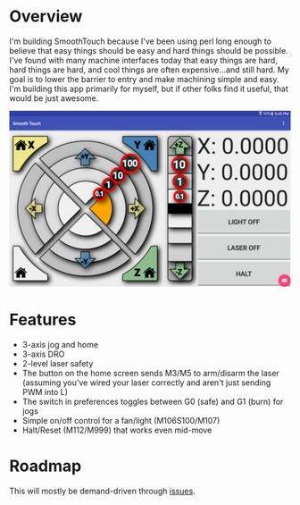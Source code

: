 # Overview
I'm building SmoothTouch because I've been using perl long enough to believe that easy things should be easy and hard things should be possible.  I've found with many machine interfaces today that easy things are hard, hard things are hard, and cool things are often expensive...and still hard.  My goal is to lower the barrier to entry and make machining simple and easy.  I'm building this app primarily for myself, but if other folks find it useful, that would be just awesome.

![home screen](/output/home_screen.png)

# Features
* 3-axis jog and home
* 3-axis DRO
* 2-level laser safety
 * The button on the home screen sends M3/M5 to arm/disarm the laser (assuming you've wired your laser correctly and aren't just sending PWM into L)
 * The switch in preferences toggles between G0 (safe) and G1 (burn) for jogs
* Simple on/off control for a fan/light (M106S100/M107)
* Halt/Reset (M112/M999) that works even mid-move

# Roadmap
This will mostly be demand-driven through [issues](https://github.com/cilynx/SmoothTouch/issues).
